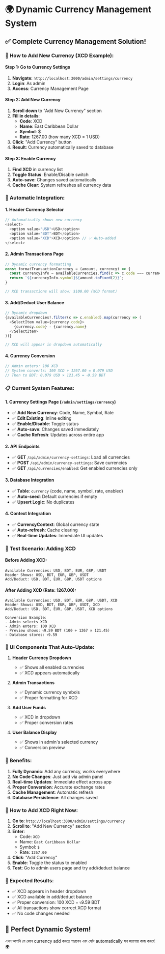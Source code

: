 # 🌍 Dynamic Currency Management System

## ✅ Complete Currency Management Solution!

### 🎯 **How to Add New Currency (XCD Example):**

#### Step 1: Go to Currency Settings
1. **Navigate**: `http://localhost:3000/admin/settings/currency`
2. **Login**: As admin
3. **Access**: Currency Management Page

#### Step 2: Add New Currency
1. **Scroll down** to "Add New Currency" section
2. **Fill in details**:
   - **Code**: XCD
   - **Name**: East Caribbean Dollar
   - **Symbol**: $
   - **Rate**: 1267.00 (how many XCD = 1 USD)
3. **Click**: "Add Currency" button
4. **Result**: Currency automatically saved to database

#### Step 3: Enable Currency
1. **Find XCD** in currency list
2. **Toggle Status**: Enable/Disable switch
3. **Auto-save**: Changes saved automatically
4. **Cache Clear**: System refreshes all currency data

### 🔄 **Automatic Integration:**

#### 1. **Header Currency Selector**
```javascript
// Automatically shows new currency
<select>
  <option value="USD">USD</option>
  <option value="BDT">BDT</option>
  <option value="XCD">XCD</option> // ✅ Auto-added
</select>
```

#### 2. **Admin Transactions Page**
```javascript
// Dynamic currency formatting
const formatTransactionCurrency = (amount, currency) => {
  const currencyInfo = availableCurrencies.find(c => c.code === currency);
  return `${currencyInfo.symbol}${amount.toFixed(2)}`;
}

// XCD transactions will show: $100.00 (XCD format)
```

#### 3. **Add/Deduct User Balance**
```javascript
// Dynamic dropdown
{availableCurrencies?.filter(c => c.enabled).map(currency => (
  <SelectItem value={currency.code}>
    {currency.code} - {currency.name}
  </SelectItem>
))}

// XCD will appear in dropdown automatically
```

#### 4. **Currency Conversion**
```javascript
// Admin enters: 100 XCD
// System converts: 100 XCD ÷ 1267.00 = 0.079 USD
// Then to BDT: 0.079 USD × 121.45 = ৳9.59 BDT
```

### 📋 **Current System Features:**

#### 1. **Currency Settings Page** (`/admin/settings/currency`)
- ✅ **Add New Currency**: Code, Name, Symbol, Rate
- ✅ **Edit Existing**: Inline editing
- ✅ **Enable/Disable**: Toggle status
- ✅ **Auto-save**: Changes saved immediately
- ✅ **Cache Refresh**: Updates across entire app

#### 2. **API Endpoints**
- ✅ **GET** `/api/admin/currency-settings`: Load all currencies
- ✅ **POST** `/api/admin/currency-settings`: Save currencies
- ✅ **GET** `/api/currencies/enabled`: Get enabled currencies only

#### 3. **Database Integration**
- ✅ **Table**: `currency` (code, name, symbol, rate, enabled)
- ✅ **Auto-seed**: Default currencies if empty
- ✅ **Upsert Logic**: No duplicates

#### 4. **Context Integration**
- ✅ **CurrencyContext**: Global currency state
- ✅ **Auto-refresh**: Cache clearing
- ✅ **Real-time Updates**: Immediate UI updates

### 🧪 **Test Scenario: Adding XCD**

#### Before Adding XCD:
```
Available Currencies: USD, BDT, EUR, GBP, USDT
Header Shows: USD, BDT, EUR, GBP, USDT
Add/Deduct: USD, BDT, EUR, GBP, USDT options
```

#### After Adding XCD (Rate: 1267.00):
```
Available Currencies: USD, BDT, EUR, GBP, USDT, XCD
Header Shows: USD, BDT, EUR, GBP, USDT, XCD
Add/Deduct: USD, BDT, EUR, GBP, USDT, XCD options

Conversion Example:
- Admin selects XCD
- Admin enters: 100 XCD
- Preview shows: ৳9.59 BDT (100 ÷ 1267 × 121.45)
- Database stores: ৳9.59
```

### 🎨 **UI Components That Auto-Update:**

1. **Header Currency Dropdown**
   - ✅ Shows all enabled currencies
   - ✅ XCD appears automatically

2. **Admin Transactions**
   - ✅ Dynamic currency symbols
   - ✅ Proper formatting for XCD

3. **Add User Funds**
   - ✅ XCD in dropdown
   - ✅ Proper conversion rates

4. **User Balance Display**
   - ✅ Shows in admin's selected currency
   - ✅ Conversion preview

### 🚀 **Benefits:**

1. **Fully Dynamic**: Add any currency, works everywhere
2. **No Code Changes**: Just add via admin panel
3. **Real-time Updates**: Immediate effect across app
4. **Proper Conversion**: Accurate exchange rates
5. **Cache Management**: Automatic refresh
6. **Database Persistence**: All changes saved

### 📝 **How to Add XCD Right Now:**

1. **Go to**: `http://localhost:3000/admin/settings/currency`
2. **Scroll to**: "Add New Currency" section
3. **Enter**:
   - Code: `XCD`
   - Name: `East Caribbean Dollar`
   - Symbol: `$`
   - Rate: `1267.00`
4. **Click**: "Add Currency"
5. **Enable**: Toggle the status to enabled
6. **Test**: Go to admin users page and try add/deduct balance

### 🎯 **Expected Results:**

- ✅ XCD appears in header dropdown
- ✅ XCD available in add/deduct balance
- ✅ Proper conversion: 100 XCD = ৳9.59 BDT
- ✅ All transactions show correct XCD format
- ✅ No code changes needed

## 🎉 **Perfect Dynamic System!**

এখন আপনি যে কোন currency add করতে পারবেন এবং সেটা automatically সব জায়গায় কাজ করবে! 🌍
